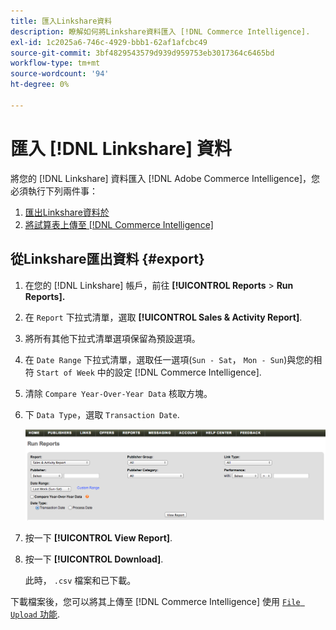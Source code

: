 ```yaml
---
title: 匯入Linkshare資料
description: 瞭解如何將Linkshare資料匯入 [!DNL Commerce Intelligence].
exl-id: 1c2025a6-746c-4929-bbb1-62af1afcbc49
source-git-commit: 3bf4829543579d939d959753eb3017364c6465bd
workflow-type: tm+mt
source-wordcount: '94'
ht-degree: 0%

---
```


# 匯入 [!DNL Linkshare] 資料

將您的 [!DNL Linkshare] 資料匯入 [!DNL Adobe Commerce Intelligence]，您必須執行下列兩件事：

1. [匯出Linkshare資料於 ](#export)
1. [將試算表上傳至 [!DNL Commerce Intelligence]](../connecting-data/using-file-uploader.md)

## 從Linkshare匯出資料 {#export}

1. 在您的 [!DNL Linkshare] 帳戶，前往 **[!UICONTROL Reports** > **Run Reports].**

1. 在 `Report` 下拉式清單，選取 **[!UICONTROL Sales & Activity Report]**.

1. 將所有其他下拉式清單選項保留為預設選項。

1. 在 `Date Range` 下拉式清單，選取任一選項(`Sun - Sat`， `Mon - Sun`)與您的相符 `Start of Week` 中的設定 [!DNL Commerce Intelligence].

1. 清除 `Compare Year-Over-Year Data` 核取方塊。

1. 下 `Data Type`，選取 `Transaction Date`.

   ![匯入\_linkshare\_data.png](../../../assets/importing_linkshare_data.png)

1. 按一下 **[!UICONTROL View Report]**.

1. 按一下 **[!UICONTROL Download]**.

   此時， `.csv` 檔案和已下載。

下載檔案後，您可以將其上傳至 [!DNL Commerce Intelligence] 使用 [`File Upload` 功能](../connecting-data/using-file-uploader.md).
